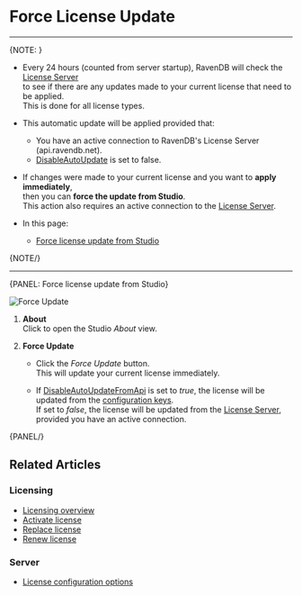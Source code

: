 # Force License Update

---

{NOTE: }

* Every 24 hours (counted from server startup), RavenDB will check the [License Server](../../start/licensing/licensing-overview#license-server)  
  to see if there are any updates made to your current license that need to be applied.  
  This is done for all license types.  

* This automatic update will be applied provided that:  
  * You have an active connection to RavenDB's License Server (api.ravendb.net).  
  * [DisableAutoUpdate](../../server/configuration/license-configuration#license.disableautoupdate) is set to false.  

* If changes were made to your current license and you want to **apply immediately**,    
  then you can **force the update from Studio**.  
  This action also requires an active connection to the [License Server](../../start/licensing/licensing-overview#license-server).

* In this page:
    * [Force license update from Studio](../../start/licensing/force-update#force-license-update-from-studio)

{NOTE/}

---

{PANEL: Force license update from Studio}

![Force Update](images/force-update.png "Force-update")

1. **About**  
   Click to open the Studio _About_ view.  

2. **Force Update**  

   * Click the _Force Update_ button.  
     This will update your current license immediately.  
   
   * If [DisableAutoUpdateFromApi](../../server/configuration/license-configuration#license.disableautoupdatefromapi) is set to _true_,
     the license will be updated from the [configuration keys](../../start/licensing/activate-license#activate-license-with-configuration-keys).  
     If set to _false_, the license will be updated from the [License Server](../../start/licensing/licensing-overview#license-server), provided you have an active connection.  

{PANEL/}

## Related Articles

### Licensing
- [Licensing overview](../../start/licensing/licensing-overview)
- [Activate license](../../start/licensing/activate-license)
- [Replace license](../../start/licensing/replace-license)
- [Renew license](../../start/licensing/renew-license)

### Server
- [License configuration options](../../server/configuration/license-configuration)


